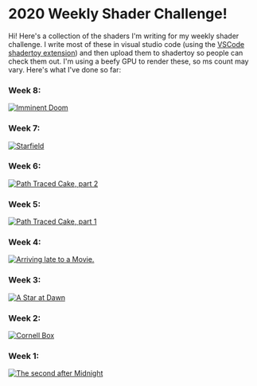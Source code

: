 # 2020 Weekly Shader Challenge!

Hi! Here's a collection of the shaders I'm writing for my weekly shader challenge. I write most of these in visual studio code (using the [VSCode shadertoy extension](https://marketplace.visualstudio.com/items?itemName=stevensona.shader-toy)) and then upload them to shadertoy so people can check them out. I'm using a beefy GPU to render these, so ms count may vary. Here's what I've done so far:

### Week 8:
[![Imminent Doom](https://user-images.githubusercontent.com/11263073/75113789-996e5400-5648-11ea-8087-e187ee738e6f.png)](https://www.shadertoy.com/view/wtVSzm)

### Week 7:
[![Starfield](https://user-images.githubusercontent.com/11263073/74598346-e0b47d80-5067-11ea-9b6d-42d9aa0ee13d.png)](https://www.shadertoy.com/view/wtcXWX)

### Week 6:
[![Path Traced Cake, part 2](https://user-images.githubusercontent.com/11263073/74107191-7b432700-4b65-11ea-8ed8-700088c07fb0.png)](https://www.shadertoy.com/view/wldSzB)

### Week 5:
[![Path Traced Cake, part 1](https://user-images.githubusercontent.com/11263073/73610281-7c0c1400-45cd-11ea-8137-be8b6aa7d277.png)](https://www.shadertoy.com/view/3ldSR7)

### Week 4:
[![Arriving late to a Movie.](https://user-images.githubusercontent.com/11263073/73137897-cf71e580-4054-11ea-9a49-8e2adec5e716.png)](https://www.shadertoy.com/view/wly3Wc)

### Week 3:
[![A Star at Dawn](https://user-images.githubusercontent.com/11263073/72682913-527dc380-3aca-11ea-8d5e-1462e20d182e.png)](https://www.shadertoy.com/view/WlG3Rc)


### Week 2:
[![Cornell Box](https://user-images.githubusercontent.com/11263073/72219453-357f4880-353e-11ea-9183-8573624c3e80.png)](https://www.shadertoy.com/view/3tKGW1)


### Week 1:
[![The second after Midnight](https://user-images.githubusercontent.com/11263073/71779494-b2467b80-2fae-11ea-9234-6e0ee3f282d9.png)](https://www.shadertoy.com/view/wtK3Rz)


